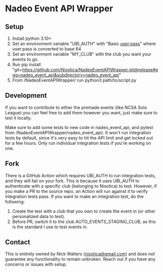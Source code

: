 # Nadeo Event API Wrapper

## Setup

1. Install python 3.10+ 
2. Set an environment variable "UBI_AUTH" with "Basic <user:pass>" where user:pass is converted to base 64
3. Set an environment variable "MY_CLUB" with the club you want your events to go.
3. Run pip install "git+https://github.com/Nixotica/NadeoEventAPIWrapper.git@release#egg=nadeo_event_api&subdirectory=nadeo_event_api"
4. From /NadeoEventAPIWrapper/ run python3 path/to/script.py

## Development

If you want to contribute to either the premade events (like NCSA Solo League) you can feel free to add them however you want, just make sure to test it locally. 

Make sure to add some tests to new code in nadeo_event_api, and pytest from /NadeoEventAPIWrapper/nadeo_event_api/. It won't run integration tests by default, since it's very easy to hit the API limit and get locked out for a few hours. Only run individual integration tests if you're working on one. 

## Fork

There is a GitHub Action which requires UBI_AUTH to run integration tests, and they will fail on your fork. This is because it uses UBI_AUTH to authenticate with a specific club (belonging to Nixotica) to test. However, if you make a PR to the source repo, an Action will run against it to verify integration tests pass. If you want to make an integration test, do the following:

1. Create the test with a club that you own to create the event in (or other personalized data to test).
2. Before PR, switch it to the club AUTO_EVENTS_STAGING_CLUB, as this is the standard I use to test events in. 

## Contact

This is entirely owned by Nick Walters (nixotica@gmail.com) and does not guarantee any functionality to remain unbroken. Reach out if you have any concerns or issues with setup. 